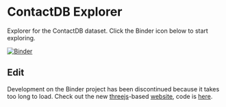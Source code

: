 # ContactDB Explorer
Explorer for the ContactDB dataset. Click the Binder icon below to start exploring.

[![Binder](https://mybinder.org/badge_logo.svg)](https://mybinder.org/v2/gh/samarth-robo/contactdb_explorer/master)

## Edit
Development on the Binder project has been discontinued because it takes too long to load.
Check out the new [threejs](https://threejs.org/)-based [website](http://cayley.cc.gt.atl.ga.us/contactdb_dataset/contactdb_website/), code is [here](https://github.com/samarth-robo/contactdb_website).
